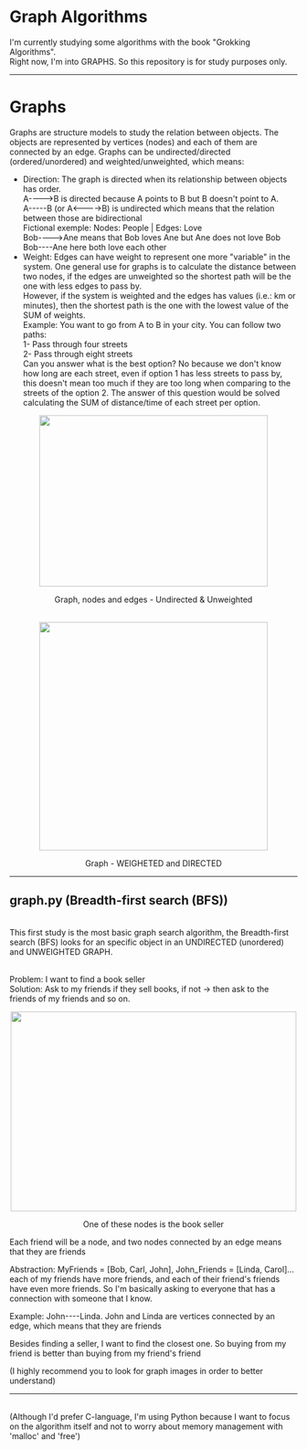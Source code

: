 # Graph Algorithms

I'm currently studying some algorithms with the book "Grokking Algorithms".<br>
Right now, I'm into GRAPHS. So this repository is for study purposes only.<br><hr>
# Graphs
Graphs are structure models to study the relation between objects. The objects are represented by vertices (nodes) and each of them are connected by an edge. Graphs can be undirected/directed (ordered/unordered) and weighted/unweighted, which means:
- Direction: The graph is directed when its relationship between objects has order.<Br>
A---->B is directed because A points to B but B doesn't point to A.<Br>A-----B (or A<---->B) is undirected which means that the relation between those are bidirectional<br>
Fictional exemple: Nodes: People | Edges: Love<br>
Bob---->Ane means that Bob loves Ane but Ane does not love Bob<br>
Bob----Ane here both love each other
- Weight: Edges can have weight to represent one more "variable" in the system. One general use for graphs is to calculate the distance between two nodes, if the edges are unweighted so the shortest path will be the one with less edges to pass by.<Br>
However, if the system is weighted and the edges has values (i.e.: km or minutes), then the shortest path is the one with the lowest value of the SUM of weights.<br>
Example: You want to go from A to B in your city. You can follow two paths:<br>
1- Pass through four streets<br>
2- Pass through eight streets<Br>
Can you answer what is the best option? No because we don't know how long are each street, even if option 1 has less streets to pass by, this doesn't mean too much if they are too long when comparing to the streets of the option 2. The answer of this question would be solved calculating the SUM of distance/time of each street per option.<Br>
<p align="center">
  <img 
    width="400"
    height="300"
    src="https://media.geeksforgeeks.org/wp-content/uploads/minmEdges-1.png"
  >
  <figcaption align="center">Graph, nodes and edges - Undirected & Unweighted</figcaption><br>
</p>
<p align="center">
  <img 
    width="400"
    height="400"
    src="https://www.techiedelight.com/wp-content/uploads/weighted-edges.png"
  >
  <figcaption align="center">Graph - WEIGHETED and DIRECTED</figcaption>
</p>

<hr>

## graph.py (Breadth-first search (BFS))
<br>
This first study is the most basic graph search algorithm, the Breadth-first search (BFS) looks for an specific object in an UNDIRECTED (unordered) and UNWEIGHTED GRAPH.<Br><Br>

Problem: I want to find a book seller<Br>
Solution: Ask to my friends if they sell books, if not -> then ask to the friends of my friends and so on. <br>
<p align="center">
  <img 
    width="500"
    height="350"
    src="https://drek4537l1klr.cloudfront.net/bhargava/Figures/101fig02.jpg"
  >
  <figcaption align="center">One of these nodes is the book seller</figcaption>
</p>
Each friend will be a node, and two nodes connected by an edge means that they are friends

Abstraction: MyFriends = [Bob, Carl, John], John_Friends = [Linda, Carol]... each of my friends have more friends, and each of their friend's friends 
have even more friends.
So I'm basically asking to everyone that has a connection with someone that I know.

Example: John----Linda. John and Linda are vertices connected by an edge, which means that they are friends

Besides finding a seller, I want to find the closest one. So buying from my friend is better than buying from my friend's friend

(I highly recommend you to look for graph images in order to better understand)<br>
<hr><br>
(Although I'd prefer C-language, I'm using Python because I want to focus on the algorithm itself and not to worry about memory management with 'malloc' and 'free')
